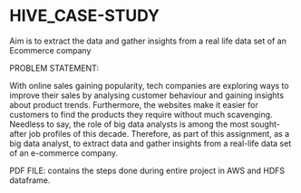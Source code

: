 # HIVE_CASE-STUDY
Aim is to extract the data and gather insights from a real life data set of an Ecommerce company

PROBLEM STATEMENT:

With online sales gaining popularity, tech companies are exploring ways to improve their sales by analysing customer behaviour and gaining insights about product trends. 
Furthermore, the websites make it easier for customers to find the products they require without much scavenging. Needless to say, the role of big data analysts is among 
the most sought-after job profiles of this decade. Therefore, as part of this assignment, as a big data analyst, to extract data and gather insights 
from a real-life data set of an e-commerce company.

PDF FILE:
    contains the steps done during entire project in AWS and HDFS dataframe.
